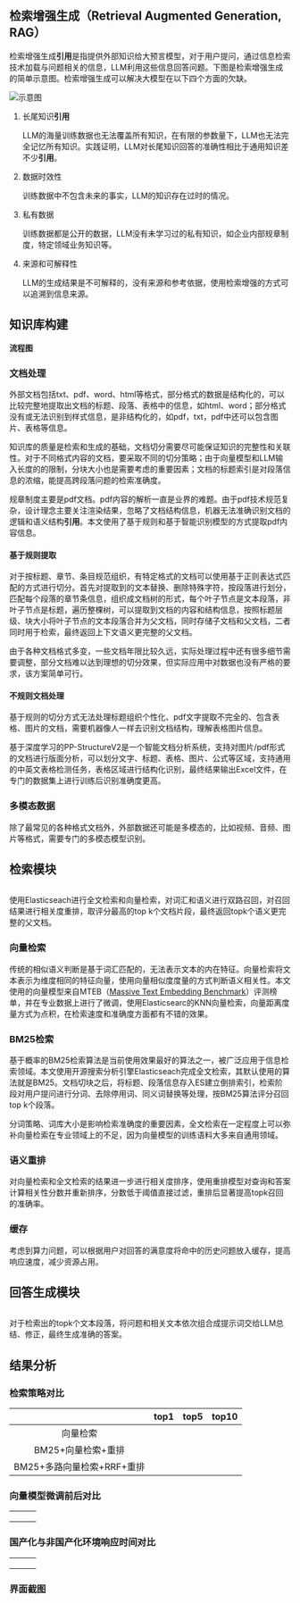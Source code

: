 ## 检索增强生成（Retrieval Augmented Generation, RAG）

检索增强生成**引用**是指提供外部知识给大预言模型，对于用户提问，通过信息检索技术加载与问题相关的信息，LLM利用这些信息回答问题。下图是检索增强生成的简单示意图。检索增强生成可以解决大模型在以下四个方面的欠缺。

![示意图]()

1. 长尾知识**引用**

   LLM的海量训练数据也无法覆盖所有知识，在有限的参数量下，LLM也无法完全记忆所有知识。实践证明，LLM对长尾知识回答的准确性相比于通用知识差不少**引用**。

2. 数据时效性

   训练数据中不包含未来的事实，LLM的知识存在过时的情况。

3. 私有数据

   训练数据都是公开的数据，LLM没有未学习过的私有知识，如企业内部规章制度，特定领域业务知识等。

4. 来源和可解释性

   LLM的生成结果是不可解释的，没有来源和参考依据，使用检索增强的方式可以追溯到信息来源。

## 知识库构建

**流程图**

### 文档处理

外部文档包括txt、pdf、word、html等格式，部分格式的数据是结构化的，可以比较完整地提取出文档的标题、段落、表格中的信息，如html、word；部分格式没有或无法识别到样式信息，是非结构化的，如pdf，txt，pdf中还可以包含图片、表格等信息。

知识库的质量是检索和生成的基础，文档切分需要尽可能保证知识的完整性和关联性。对于不同格式内容的文档，要采取不同的切分策略；由于向量模型和LLM输入长度的的限制，分块大小也是需要考虑的重要因素；文档的标题索引是对段落信息的浓缩，能提高跨段落问题的检索准确度。

规章制度主要是pdf文档。pdf内容的解析一直是业界的难题。由于pdf技术规范复杂，设计理念主要关注渲染结果，忽略了文档结构信息，机器无法准确识别文档的逻辑和语义结构**引用**。本文使用了基于规则和基于智能识别模型的方式提取pdf内容信息。

#### 基于规则提取

对于按标题、章节、条目规范组织，有特定格式的文档可以使用基于正则表达式匹配的方式进行切分。首先对提取到的文本替换、删除特殊字符，按段落进行划分，匹配每个段落的章节条信息，组织成文档树的形式，每个叶子节点是文本段落，非叶子节点是标题，遍历整棵树，可以提取到文档的内容和结构信息，按照标题层级、块大小将叶子节点的文本段落合并为父文档，同时存储子文档和父文档，二者同时用于检索，最终返回上下文语义更完整的父文档。

由于各种文档格式多变，一些文档年限比较久远，实际处理过程中还有很多细节需要调整，部分文档难以达到理想的切分效果，但实际应用中对数据也没有严格的要求，该方案简单可行。

#### 不规则文档处理

基于规则的切分方式无法处理标题组织个性化、pdf文字提取不完全的、包含表格、图片的文档，需要机器像人一样去识别文档结构，理解表格图片信息。

基于深度学习的PP-StructureV2是一个智能文档分析系统，支持对图片/pdf形式的文档进行版面分析，可以划分文字、标题、表格、图片、公式等区域，支持通用的中英文表格检测任务，表格区域进行结构化识别，最终结果输出Excel文件，在专门的数据集上进行训练后识别准确度更高。

### 多模态数据

除了最常见的各种格式文档外，外部数据还可能是多模态的，比如视频、音频、图片等格式，需要专门的多模态模型识别。

## 检索模块

![]()

使用Elasticseach进行全文检索和向量检索，对词汇和语义进行双路召回，对召回结果进行相关度重排，取评分最高的top k个文档片段，最终返回topk个语义更完整的父文档。

### 向量检索

传统的相似语义判断是基于词汇匹配的，无法表示文本的内在特征。向量检索将文本表示为维度相同的特征向量，使用向量相似度度量的方式判断语义相关性。本文使用的向量模型来自MTEB（[Massive Text Embedding Benchmark](https://arxiv.org/abs/2210.07316)）评测榜单，并在专业数据上进行了微调，使用Elasticsearc的KNN向量检索，向量距离度量方式为点积，在检索速度和准确度方面都有不错的效果。

### BM25检索

基于概率的BM25检索算法是当前使用效果最好的算法之一，被广泛应用于信息检索领域。本文使用开源搜索分析引擎Elasticseach完成全文检索，其默认使用的算法就是BM25。文档切块之后，将标题、段落信息存入ES建立倒排索引，检索阶段对用户提问进行分词、去除停用词、同义词替换等处理，按BM25算法评分召回top k个段落。

分词策略、词库大小是影响检索准确度的重要因素，全文检索在一定程度上可以弥补向量检索在专业领域上的不足，因为向量模型的训练语料大多来自通用领域。

### 语义重排

对向量检索和全文检索的结果进一步进行相关度排序，使用重排模型对查询和答案计算相关性分数并重新排序，分数低于阈值直接过滤，重排后显著提高topk召回的准确率。

### 缓存

考虑到算力问题，可以根据用户对回答的满意度将命中的历史问题放入缓存，提高响应速度，减少资源占用。

## 回答生成模块

![]()

对于检索出的topk个文本段落，将问题和相关文本依次组合成提示词交给LLM总结、修正，最终生成准确的答案。

## 结果分析

### 检索策略对比

|                            | top1 | top5 | top10 |
| :------------------------: | :--: | :--: | :---: |
|          向量检索          |      |      |       |
|     BM25+向量检索+重排     |      |      |       |
| BM25+多路向量检索+RRF+重排 |      |      |       |

### 向量模型微调前后对比

|      |      |      |
| ---- | ---- | :--: |
|      |      |      |
|      |      |      |
|      |      |      |

### 国产化与非国产化环境响应时间对比

|      |      |      |
| ---- | ---- | ---- |
|      |      |      |
|      |      |      |
|      |      |      |

### 界面截图
